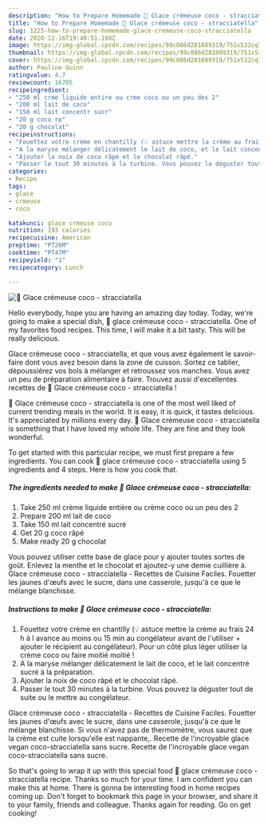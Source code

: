 ```yaml
---
description: "How to Prepare Homemade 🍦 Glace crémeuse coco - stracciatella"
title: "How to Prepare Homemade 🍦 Glace crémeuse coco - stracciatella"
slug: 1225-how-to-prepare-homemade-glace-cremeuse-coco-stracciatella
date: 2020-12-16T19:48:51.188Z
image: https://img-global.cpcdn.com/recipes/99c086d281089319/751x532cq70/🍦-glace-cremeuse-coco-stracciatella-photo-principale-de-la-recette.jpg
thumbnail: https://img-global.cpcdn.com/recipes/99c086d281089319/751x532cq70/🍦-glace-cremeuse-coco-stracciatella-photo-principale-de-la-recette.jpg
cover: https://img-global.cpcdn.com/recipes/99c086d281089319/751x532cq70/🍦-glace-cremeuse-coco-stracciatella-photo-principale-de-la-recette.jpg
author: Pauline Quinn
ratingvalue: 4.7
reviewcount: 16705
recipeingredient:
- "250 ml crme liquide entire ou crme coco ou un peu des 2"
- "200 ml lait de coco"
- "150 ml lait concentr sucr"
- "20 g coco rp"
- "20 g chocolat"
recipeinstructions:
- "Fouettez votre crème en chantilly (💡 astuce mettre la crème au frais 24 h à l avance au moins ou 15 min au congélateur avant de l&#39;utiliser + ajouter le récipient au congélateur). Pour un côté plus léger utiliser la crème coco ou faire moitié moitié !"
- "A la maryse mélanger délicatement le lait de coco, et le lait concentré sucré à la préparation."
- "Ajouter la noix de coco râpé et le chocolat râpé."
- "Passer le tout 30 minutes à la turbine. Vous pouvez la déguster tout de suite ou le mettre au congélateur."
categories:
- Recipe
tags:
- glace
- crmeuse
- coco

katakunci: glace crmeuse coco 
nutrition: 193 calories
recipecuisine: American
preptime: "PT26M"
cooktime: "PT47M"
recipeyield: "1"
recipecategory: Lunch

---
```



![🍦 Glace crémeuse coco - stracciatella](https://img-global.cpcdn.com/recipes/99c086d281089319/751x532cq70/🍦-glace-cremeuse-coco-stracciatella-photo-principale-de-la-recette.jpg)

Hello everybody, hope you are having an amazing day today. Today, we're going to make a special dish, 🍦 glace crémeuse coco - stracciatella. One of my favorites food recipes. This time, I will make it a bit tasty. This will be really delicious.

Glace crémeuse coco - stracciatella, et que vous avez également le savoir-faire dont vous avez besoin dans la zone de cuisson. Sortez ce tablier, dépoussiérez vos bols à mélanger et retroussez vos manches. Vous avez un peu de préparation alimentaire à faire. Trouvez aussi d&#39;excellentes recettes de 🍦 Glace crémeuse coco - stracciatella !

🍦 Glace crémeuse coco - stracciatella is one of the most well liked of current trending meals in the world. It is easy, it is quick, it tastes delicious. It's appreciated by millions every day. 🍦 Glace crémeuse coco - stracciatella is something that I have loved my whole life. They are fine and they look wonderful.


To get started with this particular recipe, we must first prepare a few ingredients. You can cook 🍦 glace crémeuse coco - stracciatella using 5 ingredients and 4 steps. Here is how you cook that.

<!--inarticleads1-->

##### The ingredients needed to make 🍦 Glace crémeuse coco - stracciatella:

1. Take 250 ml crème liquide entière ou crème coco ou un peu des 2
1. Prepare 200 ml lait de coco
1. Take 150 ml lait concentré sucré
1. Get 20 g coco râpé
1. Make ready 20 g chocolat


Vous pouvez utiliser cette base de glace pour y ajouter toutes sortes de goût. Enlevez la menthe et le chocolat et ajoutez-y une demie cuillière à. Glace crémeuse coco - stracciatella - Recettes de Cuisine Faciles. Fouetter les jaunes d&#39;œufs avec le sucre, dans une casserole, jusqu&#39;à ce que le mélange blanchisse. 

<!--inarticleads2-->

##### Instructions to make 🍦 Glace crémeuse coco - stracciatella:

1. Fouettez votre crème en chantilly (💡 astuce mettre la crème au frais 24 h à l avance au moins ou 15 min au congélateur avant de l&#39;utiliser + ajouter le récipient au congélateur). Pour un côté plus léger utiliser la crème coco ou faire moitié moitié !
1. A la maryse mélanger délicatement le lait de coco, et le lait concentré sucré à la préparation.
1. Ajouter la noix de coco râpé et le chocolat râpé.
1. Passer le tout 30 minutes à la turbine. Vous pouvez la déguster tout de suite ou le mettre au congélateur.


Glace crémeuse coco - stracciatella - Recettes de Cuisine Faciles. Fouetter les jaunes d&#39;œufs avec le sucre, dans une casserole, jusqu&#39;à ce que le mélange blanchisse. Si vous n&#39;avez pas de thermomètre, vous saurez que la crème est cuite lorsqu&#39;elle est nappante,. Recette de l&#39;incroyable glace vegan coco-stracciatella sans sucre. Recette de l&#39;incroyable glace vegan coco-stracciatella sans sucre. 

So that's going to wrap it up with this special food 🍦 glace crémeuse coco - stracciatella recipe. Thanks so much for your time. I am confident you can make this at home. There is gonna be interesting food in home recipes coming up. Don't forget to bookmark this page in your browser, and share it to your family, friends and colleague. Thanks again for reading. Go on get cooking!
